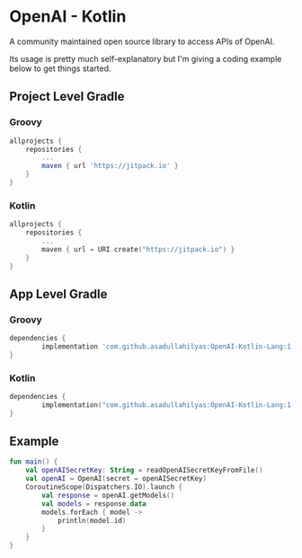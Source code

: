 # OpenAI - Kotlin

A community maintained open source library to access APIs of OpenAI.

Its usage is pretty much self-explanatory but I'm giving a coding example below to get things started.

## Project Level Gradle

### Groovy
``` Groovy
allprojects {
    repositories {
        ...
        maven { url 'https://jitpack.io' }
    }
}
```

### Kotlin
```` Kotlin
allprojects {
    repositories {
        ...
        maven { url = URI.create("https://jitpack.io") }
    }
}
````

## App Level Gradle

### Groovy
```` Groovy
dependencies {
        implementation 'com.github.asadullahilyas:OpenAI-Kotlin-Lang:1.0.0'
}
````

### Kotlin
``` Kotlin
dependencies {
        implementation("com.github.asadullahilyas:OpenAI-Kotlin-Lang:1.0.0")
}
```

## Example
``` Kotlin
fun main() {
    val openAISecretKey: String = readOpenAISecretKeyFromFile()
    val openAI = OpenAI(secret = openAISecretKey)
    CoroutineScope(Dispatchers.IO).launch {
        val response = openAI.getModels()
        val models = response.data
        models.forEach { model ->
            println(model.id)
        }
    }
}
```
